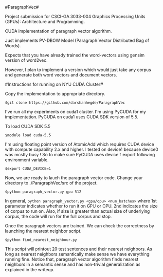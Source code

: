 #ParagraphVec#

Project submission for CSCI-GA.3033-004 Graphics Processing Units (GPUs): Architecture and Programming.

CUDA implementation of paragraph vector algorithm.

Just implements PV-DBOW Model (Paragraph Vector Distributed Bag of Words). 

Expects that you have already trained the word-vectors using gensim version of word2vec.

However, I plan to implement a version which would just take any corpus and generate both 
word vectors and document vectors.


#Instructions for running on NYU CUDA Cluster#

Copy the implementation to appropriate directory.

`$git clone https://github.com/darshanhegde/ParagraphVec`

I've run all my experiments on cuda1 cluster. I'm using PyCUDA for my implementation. 
PyCUDA on cuda1 uses CUDA SDK version of 5.5. 

To load CUDA SDK 5.5

`$module load cuda-5.5`

I'm using floating point version of AtomicAdd which requires CUDA device with compute capability 2.x and higher. 
I tested on device1 because device0 was mostly busy ! So to make sure PyCUDA uses device 1 export following environment variable.

`$export CUDA_DEVICE=1`

Now, we are ready to lauch the paragraph vector code. Change your directory to ./ParagraphVec/src of the project.

`$python paragraph_vector.py gpu 512`

In general, `python paragraph_vector.py <gpu/cpu> <num_batches>` where 1st parameter indicates whether to run it on GPU or CPU. 2nd indicates the size of corpus to run on.
Also, if size is greater than actual size of underlying corpus, the code will run for the full corpus and stop.

Once the paragraph vectors are trained. We can check the correctness by launching the nearest neighbor script.

`$python find_nearest_neighbour.py`

This script will printout 20 test sentences and their nearest neighbors. As long as nearest neighbors semantically make sense we have everything running fine. Notice that, paragraph vector algorithm finds nearest neighbors in a semantic sense and has non-trivial generalization as explained in the writeup. 




